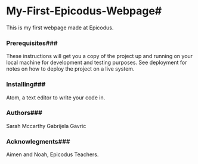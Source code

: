 # My-First-Epicodus-Webpage#
This is my first webpage made at Epicodus.
### Prerequisites###
These instructions will get you a copy of the project up and running on your local machine for development and testing purposes. See deployment for notes on how to deploy the project on a live system.
### Installing###
Atom, a text editor to write your code in.
### Authors###
Sarah Mccarthy
Gabrijela Gavric
### Acknowlegments###
Aimen and Noah, Epicodus Teachers.

